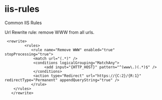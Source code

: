 # iis-rules

Common IIS Rules

Url Rewrite rule: remove WWW from all urls.

```
 <rewrite>       
         <rules>
            <rule name="Remove WWW" enabled="true" stopProcessing="true">
             <match url="(.*)" />
             <conditions logicalGrouping="MatchAny">
                  <add input="{HTTP_HOST}" pattern="^(www\.)(.*)$" />
             </conditions>
             <action type="Redirect" url="https://{C:2}/{R:1}" redirectType="Permanent" appendQueryString="true" />
            </rule>
	</rules>
   </rewrite>
 ```
        
